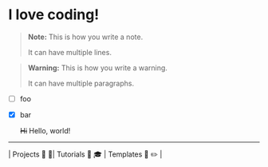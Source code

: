 <h1 style="blue">I love coding!</h1>

> **Note:** This is how you write a note.
>
> It can have multiple lines.

> **Warning:** This is how you write a warning.
>
> It can have multiple paragraphs.

- [ ] foo
- [x] bar

  ~~Hi~~ Hello, world!

---

| Projects :art: :pushpin:| Tutorials :school_satchel: :mortar_board: | Templates :page_facing_up: :pencil2: |
